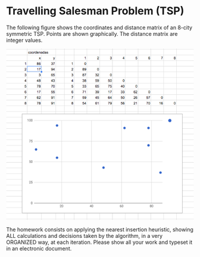 # Travelling Salesman Problem (TSP)

The following figure shows the coordinates and distance matrix of an 8-city symmetric TSP.
Points are shown graphically. The distance matrix are integer values.

![data](tsp_data.png)

The homework consists on applying the nearest insertion heuristic,
showing ALL calculations and decisions taken by the algorithm,
in a very ORGANIZED way, at each iteration.
Please show all your work and typeset it in an electronic document.
